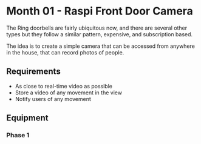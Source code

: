 # Month 01 - Raspi Front Door Camera

The Ring doorbells are fairly ubiquitous now, and there are several other types but they follow a similar pattern, expensive, and subscription based.

The idea is to create a simple camera that can be accessed from anywhere in the house, that can record photos of people.

## Requirements

* As close to real-time video as possible
* Store a video of any movement in the view
* Notify users of any movement

## Equipment

### Phase 1


